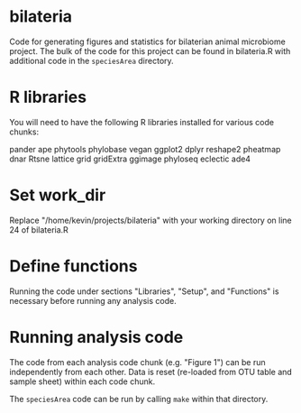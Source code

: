 # bilateria
Code for generating figures and statistics for bilaterian animal microbiome project.
The bulk of the code for this project can be found in bilateria.R with additional code in the `speciesArea` directory. 

# R libraries
You will need to have the following R libraries installed for various code chunks:

pander
ape
phytools
phylobase
vegan
ggplot2
dplyr
reshape2
pheatmap
dnar
Rtsne
lattice
grid
gridExtra
ggimage
phyloseq
eclectic
ade4

# Set work_dir
Replace "/home/kevin/projects/bilateria" with your working directory on line 24 of bilateria.R

# Define functions
Running the code under sections "Libraries", "Setup", and "Functions" is necessary before running any analysis code.

# Running analysis code
The code from each analysis code chunk (e.g. "Figure 1") can be run independently from each other.  Data is reset (re-loaded from OTU table and sample sheet) within each code chunk. 

The `speciesArea` code can be run by calling `make` within that directory.

